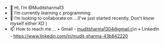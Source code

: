 - 👋 Hi, I’m @Muditsharma13
- 🌱 I’m currently learning c programming
- 💞️ I’m looking to collaborate on ...(I've just started recently. Don't know myself either XD )
- 📫 How to reach me ... • Gmail - muditsharma1304@gmail.c\n
                          • LinkedIn - https://www.linkedin.com/in/mudit-sharma-43b842220
<!---
Muditsharma13/Muditsharma13 is a ✨ special ✨ repository because its `README.md` (this file) appears on your GitHub profile.
You can click the Preview link to take a look at your changes.
--->
